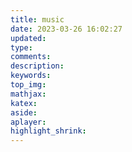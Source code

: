 ```yaml
---
title: music
date: 2023-03-26 16:02:27
updated:
type:
comments:
description:
keywords:
top_img:
mathjax:
katex:
aside:
aplayer:
highlight_shrink:
---
```

